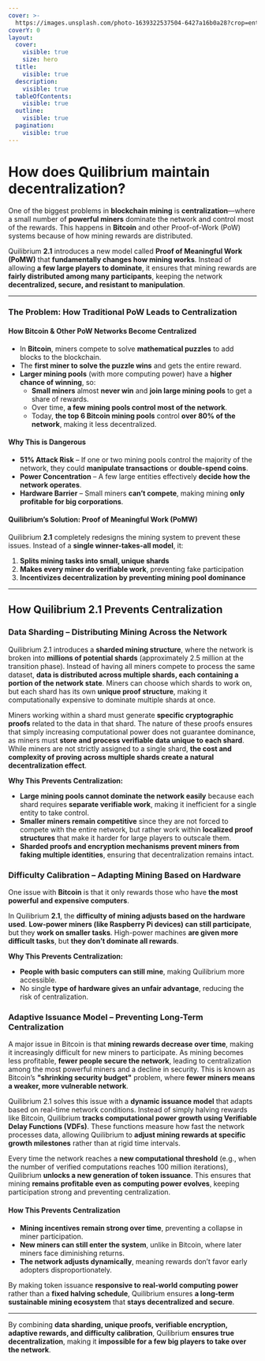 ```yaml
---
cover: >-
  https://images.unsplash.com/photo-1639322537504-6427a16b0a28?crop=entropy&cs=srgb&fm=jpg&ixid=M3wxOTcwMjR8MHwxfHNlYXJjaHwzfHxkZWNlbnRyYWxpemVkfGVufDB8fHx8MTczODU5Mzk1Nnww&ixlib=rb-4.0.3&q=85
coverY: 0
layout:
  cover:
    visible: true
    size: hero
  title:
    visible: true
  description:
    visible: true
  tableOfContents:
    visible: true
  outline:
    visible: true
  pagination:
    visible: true
---
```


# How does Quilibrium maintain decentralization?

One of the biggest problems in **blockchain mining** is **centralization**—where a small number of **powerful miners** dominate the network and control most of the rewards. This happens in **Bitcoin** and other Proof-of-Work (PoW) systems because of how mining rewards are distributed.

Quilibrium **2.1** introduces a new model called **Proof of Meaningful Work (PoMW)** that **fundamentally changes how mining works**. Instead of allowing **a few large players to dominate**, it ensures that mining rewards are **fairly distributed among many participants**, keeping the network **decentralized, secure, and resistant to manipulation**.

***

### **The Problem: How Traditional PoW Leads to Centralization**

#### **How Bitcoin & Other PoW Networks Become Centralized**

* In **Bitcoin**, miners compete to solve **mathematical puzzles** to add blocks to the blockchain.
* The **first miner to solve the puzzle wins** and gets the entire reward.
* **Larger mining pools** (with more computing power) have a **higher chance of winning**, so:
  * **Small miners** almost **never win** and **join large mining pools** to get a share of rewards.
  * Over time, **a few mining pools control most of the network**.
  * Today, **the top 6 Bitcoin mining pools** control **over 80% of the network**, making it less decentralized.

#### **Why This is Dangerous**

* **51% Attack Risk** – If one or two mining pools control the majority of the network, they could **manipulate transactions** or **double-spend coins**.
* **Power Concentration** – A few large entities effectively **decide how the network operates**.
* **Hardware Barrier** – Small miners **can’t compete**, making mining **only profitable for big corporations**.

#### **Quilibrium’s Solution: Proof of Meaningful Work (PoMW)**

Quilibrium **2.1** completely redesigns the mining system to prevent these issues. Instead of a **single winner-takes-all model**, it:

1. **Splits mining tasks into small, unique shards**
2. **Makes every miner do verifiable work**, preventing fake participation
3. **Incentivizes decentralization by preventing mining pool dominance**

***

## **How Quilibrium 2.1 Prevents Centralization**

### **Data Sharding – Distributing Mining Across the Network**

Quilibrium 2.1 introduces a **sharded mining structure**, where the network is broken into **millions of potential shards** (approximately 2.5 million at the transition phase). Instead of having all miners compete to process the same dataset, **data is distributed across multiple shards, each containing a portion of the network state**. Miners can choose which shards to work on, but each shard has its own **unique proof structure**, making it computationally expensive to dominate multiple shards at once.

Miners working within a shard must generate **specific cryptographic proofs** related to the data in that shard. The nature of these proofs ensures that simply increasing computational power does not guarantee dominance, as miners must **store and process verifiable data unique to each shard**. While miners are not strictly assigned to a single shard, **the cost and complexity of proving across multiple shards create a natural decentralization effect**.

**Why This Prevents Centralization:**

* **Large mining pools cannot dominate the network easily** because each shard requires **separate verifiable work**, making it inefficient for a single entity to take control.
* **Smaller miners remain competitive** since they are not forced to compete with the entire network, but rather work within **localized proof structures** that make it harder for large players to outscale them.
* **Sharded proofs and encryption mechanisms prevent miners from faking multiple identities**, ensuring that decentralization remains intact.

### **Difficulty Calibration – Adapting Mining Based on Hardware**

One issue with **Bitcoin** is that it only rewards those who have **the most powerful and expensive computers**.

In Quilibrium **2.1**, the **difficulty of mining adjusts based on the hardware used**. **Low-power miners (like Raspberry Pi devices) can still participate**, but they **work on smaller tasks**. High-power machines **are given more difficult tasks**, but **they don’t dominate all rewards**.

**Why This Prevents Centralization:**

* **People with basic computers can still mine**, making Quilibrium more accessible.
* No single **type of hardware gives an unfair advantage**, reducing the risk of centralization.

### **Adaptive Issuance Model – Preventing Long-Term Centralization**

A major issue in Bitcoin is that **mining rewards decrease over time**, making it increasingly difficult for new miners to participate. As mining becomes less profitable, **fewer people secure the network**, leading to centralization among the most powerful miners and a decline in security. This is known as Bitcoin’s **"shrinking security budget"** problem, where **fewer miners means a weaker, more vulnerable network**​.

Quilibrium 2.1 solves this issue with a **dynamic issuance model** that adapts based on real-time network conditions. Instead of simply halving rewards like Bitcoin, Quilibrium **tracks computational power growth using Verifiable Delay Functions (VDFs)**. These functions measure how fast the network processes data, allowing Quilibrium to **adjust mining rewards at specific growth milestones** rather than at rigid time intervals​.

Every time the network reaches a **new computational threshold** (e.g., when the number of verified computations reaches 100 million iterations), Quilibrium **unlocks a new generation of token issuance**. This ensures that mining **remains profitable even as computing power evolves**, keeping participation strong and preventing centralization​.

#### **How This Prevents Centralization**

* **Mining incentives remain strong over time**, preventing a collapse in miner participation.
* **New miners can still enter the system**, unlike in Bitcoin, where later miners face diminishing returns.
* **The network adjusts dynamically**, meaning rewards don’t favor early adopters disproportionately.

By making token issuance **responsive to real-world computing power** rather than a **fixed halving schedule**, Quilibrium ensures **a long-term sustainable mining ecosystem** that **stays decentralized and secure**.

***

By combining **data sharding, unique proofs, verifiable encryption, adaptive rewards, and difficulty calibration**, Quilibrium **ensures true decentralization**, making it **impossible for a few big players to take over the network**.&#x20;
